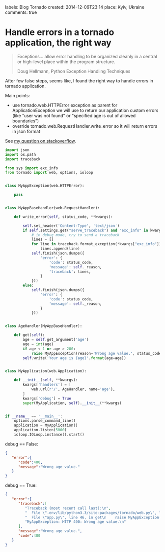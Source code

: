 labels: Blog
        Tornado
created: 2014-12-06T23:14
place: Kyiv, Ukraine
comments: true

# Handle errors in a tornado application, the right way

> Exceptions... allow error handling to be organized cleanly in a central or high-level place within the program structure.
>
> Doug Hellmann, Python Exception Handling Techniques

After few false steps, seems like, I found the right way to handle errors in tornado application.

Main points:

- use tornado.web.HTTPError exception as parent for ApplicationException we will use to return our application custom errors (like "user was not found" or "specified age is out of allowed boundaries")
- override tornado.web.RequestHandler.write_error so it will return errors in json format

See [my question on stackoverflow](http://stackoverflow.com/questions/26371051/better-way-to-handle-errors-in-tornado-request-handler/26392743).

```python
import json
import os.path
import traceback

from sys import exc_info
from tornado import web, options, ioloop


class MyAppException(web.HTTPError):

    pass


class MyAppBaseHandler(web.RequestHandler):

    def write_error(self, status_code, **kwargs):

        self.set_header('Content-Type', 'text/json')
        if self.settings.get("serve_traceback") and "exc_info" in kwargs:
            # in debug mode, try to send a traceback
            lines = []
            for line in traceback.format_exception(*kwargs["exc_info"]):
                lines.append(line)
            self.finish(json.dumps({
                'error': {
                    'code': status_code,
                    'message': self._reason,
                    'traceback': lines,
                }
            }))
        else:
            self.finish(json.dumps({
                'error': {
                    'code': status_code,
                    'message': self._reason,
                }
            }))


class AgeHandler(MyAppBaseHandler):

    def get(self):
        age = self.get_argument('age')
        age = int(age)
        if age < 1 or age > 200:
            raise MyAppException(reason='Wrong age value.', status_code=400)
        self.write('Your age is {age}'.format(age=age))


class MyApplication(web.Application):

    def __init__(self, **kwargs):
        kwargs['handlers'] = [
            web.url(r'/', AgeHandler, name='age'),
        ]
        kwargs['debug'] = True
        super(MyApplication, self).__init__(**kwargs)


if __name__ == '__main__':
    options.parse_command_line()
    application = MyApplication()
    application.listen(5000)
    ioloop.IOLoop.instance().start()
```

debug == False:
```json
{
   "error":{
      "code":400,
      "message":"Wrong age value."
   }
}
```

debug == True:
```json
{
   "error":{
      "traceback":[
         "Traceback (most recent call last):\n",
         "  File \".env/lib/python3.3/site-packages/tornado/web.py\", line 1332, in _execute\n    result = method(*self.path_args, **self.path_kwargs)\n",
         "  File \"app.py\", line 46, in get\n    raise MyAppException(reason='Wrong age value.', status_code=400)\n",
         "MyAppException: HTTP 400: Wrong age value.\n"
      ],
      "message":"Wrong age value.",
      "code":400
   }
}
```
